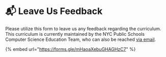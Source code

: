 # 📬 Leave Us Feedback

Please utilize this form to leave us any feedback regarding the curriculum. This curriculum is currently maintained by the NYC Public Schools Computer Science Education Team, who can also be reached [via email](mailto:cseducation@schools.nyc.gov).

{% embed url="https://forms.gle/mHaoaXebuGHAGHzC7" %}

